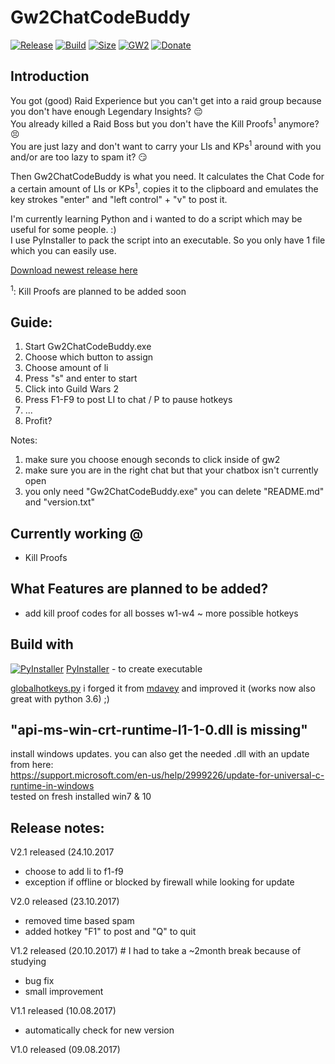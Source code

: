 # Gw2ChatCodeBuddy
[![Release](https://img.shields.io/badge/release-v2.1-brightgreen.svg)](https://github.com/LowkeyFlex/Gw2ChatCodeBuddy/releases)
[![Build](https://img.shields.io/badge/build-passing-brightgreen.svg)](https://github.com/LowkeyFlex/Gw2ChatCodeBuddy/releases)
[![Size](https://img.shields.io/badge/size-9.734mb-brightgreen.svg)](https://github.com/LowkeyFlex/Gw2ChatCodeBuddy/releases)
[![GW2](https://img.shields.io/badge/gw2-LowkeyFlex.8432-blue.svg)](#)
[![Donate](https://img.shields.io/badge/Donate-PayPal-blue.svg)](https://www.paypal.me/LowkeyFlex)

## Introduction
You got (good) Raid Experience but you can't get into a raid group because you don't have enough Legendary Insights? :pensive:  
You already killed a Raid Boss but you don't have the Kill Proofs<sup>1</sup> anymore? :persevere:  
You are just lazy and don't want to carry your LIs and KPs<sup>1</sup> around with you and/or are too lazy to spam it? :smirk:

Then Gw2ChatCodeBuddy is what you need.
It calculates the Chat Code for a certain amount of LIs or KPs<sup>1</sup>, copies it to the clipboard and emulates the key strokes "enter" and "left control" + "v" to post it.

I'm currently learning Python and i wanted to do a script which may be useful for some people. :)  
I use PyInstaller to pack the script into an executable. So you only have 1 file which you can easily use.

[Download newest release here](https://github.com/LowkeyFlex/Gw2ChatCodeBuddy/releases)

<sup>1</sup>: Kill Proofs are planned to be added soon

## Guide:
1. Start Gw2ChatCodeBuddy.exe
2. Choose which button to assign
3. Choose amount of li
4. Press "s" and enter to start
5. Click into Guild Wars 2
6. Press F1-F9 to post LI to chat / P to pause hotkeys
7. ...
8. Profit?

Notes: 
1. make sure you choose enough seconds to click inside of gw2
2. make sure you are in the right chat but that your chatbox isn't currently open
3. you only need "Gw2ChatCodeBuddy.exe" you can delete "README.md" and "version.txt"

## Currently working @
- Kill Proofs

## What Features are planned to be added?
- add kill proof codes for all bosses w1-w4
~ more possible hotkeys

## Build with
[![PyInstaller](http://www.pyinstaller.org/_downloads/pyinstaller-draft1a-35x35-trans.png)](http://www.pyinstaller.org/)  [PyInstaller](http://www.pyinstaller.org/) - to create executable

[globalhotkeys.py](https://gist.github.com/LowkeyFlex/a9a2eb296fab2106a5ae7c16b8874a4b) i forged it from [mdavey](https://gist.github.com/mdavey/6d40a89dbc15aefcc8cd) and improved it (works now also great with python 3.6) ;)

## "api-ms-win-crt-runtime-l1-1-0.dll is missing"
install windows updates. you can also get the needed .dll with an update from here:  
https://support.microsoft.com/en-us/help/2999226/update-for-universal-c-runtime-in-windows  
tested on fresh installed win7 & 10

## Release notes:
V2.1 released (24.10.2017
- choose to add li to f1-f9
- exception if offline or blocked by firewall while looking for update

V2.0 released (23.10.2017)
- removed time based spam
- added hotkey "F1" to post and "Q" to quit

V1.2 released (20.10.2017) # I had to take a ~2month break because of studying
- bug fix
- small improvement

V1.1 released (10.08.2017)
- automatically check for new version

V1.0 released (09.08.2017)
